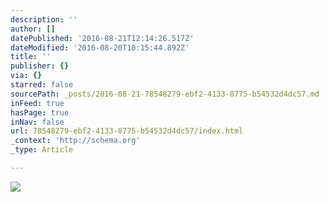 ```yaml
---
description: ''
author: []
datePublished: '2016-08-21T12:14:26.517Z'
dateModified: '2016-08-20T10:15:44.892Z'
title: ''
publisher: {}
via: {}
starred: false
sourcePath: _posts/2016-08-21-78548279-ebf2-4133-8775-b54532d4dc57.md
inFeed: true
hasPage: true
inNav: false
url: 78548279-ebf2-4133-8775-b54532d4dc57/index.html
_context: 'http://schema.org'
_type: Article

---
```

![](https://the-grid-user-content.s3-us-west-2.amazonaws.com/71564b32-43eb-4bfc-b484-ffefae618e35.jpg)